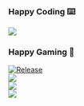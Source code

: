 ### Happy Coding ⌨️
<img src="https://github-readme-stats.vercel.app/api/top-langs/?username=mc256&layout=compact&hide_title=true&langs_count=10" />

### Happy Gaming 👾
[![Release](https://img.shields.io/badge/ETH-0xB05aA0D74e0C0857D3A184d666062d843b67437d-blue?logo=ethereum&logoColor=white&style=flat-square&color=%2350c3ff&logoWidth=17)](https://opensea.io/assets/ethereum/0x495f947276749ce646f68ac8c248420045cb7b5e/79767187670508267541581898996763846900408929008789729806553921175712180469761)<br>
<a href="https://genshin.hoyoverse.com/" target="_blank"><img src="https://img.shields.io/badge/Genshin%20Impact%20(Asia)-814871311-pink?style=flat-square"></a><br>
<a href="https://hsr.hoyoverse.com/" target="_blank"><img src="https://img.shields.io/badge/Honkai:%20Star%20Rail%20(Asia)-804672391-pink?style=flat-square"></a><br>
<a href="https://millionlive-theaterdays.idolmaster-official.jp/" target="_blank"><img src="https://img.shields.io/badge/THE%20iDOLM%40STER%20Million%20Live!%20Theater%20Days-2FMMY6GU-pink?style=flat-square"></a>
